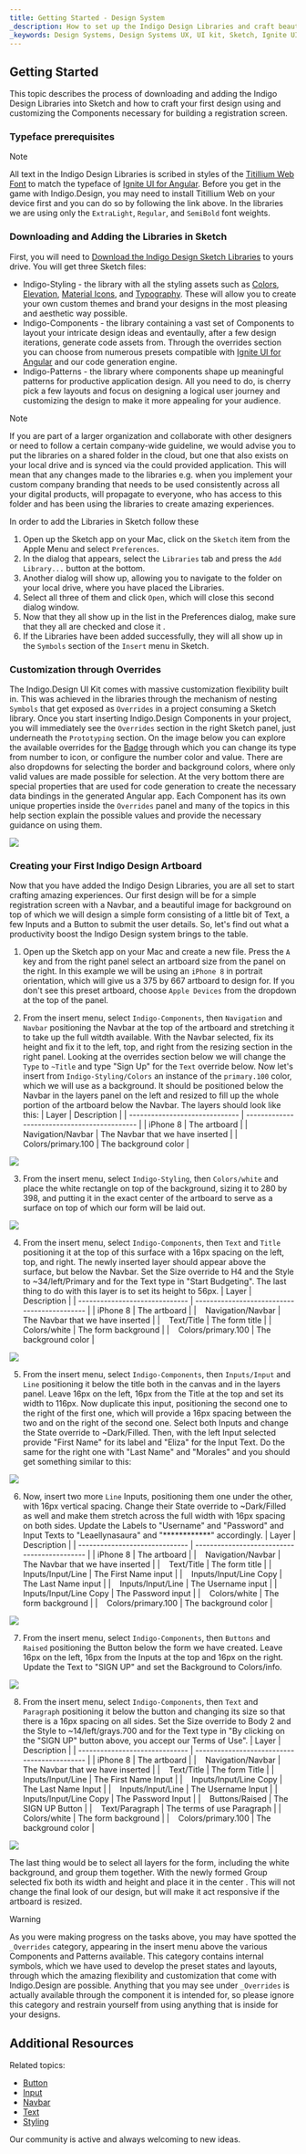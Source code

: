 ```yaml
---
title: Getting Started - Design System
_description: How to set up the Indigo Design Libraries and craft beautiful digital experiences with Sketch. 
_keywords: Design Systems, Design Systems UX, UI kit, Sketch, Ignite UI for Angular, Sketch to Angular, Sketch to Angular, Angular, Angular Design System, Export code from Sketch, Design Kits for Angular, Sketch HTML, Sketch to HTML, Sketch UI kits
---
```


## Getting Started

This topic describes the process of downloading and adding the Indigo Design Libraries into Sketch and how to craft your first design using and customizing the Components necessary for building a registration screen.

### Typeface prerequisites

> [!Note]
> All text in the Indigo Design Libraries is scribed in styles of the [Titillium Web Font](https://fonts.google.com/specimen/Titillium+Web) to match the typeface of [Ignite UI for Angular](https://www.infragistics.com/products/ignite-ui-angular). Before you get in the game with Indigo.Design, you may need to install Titillium Web on your device first and you can do so by following the link above. In the libraries we are using only the `ExtraLight`, `Regular`, and `SemiBold` font weights.

### Downloading and Adding the Libraries in Sketch

First, you will need to [Download the Indigo Design Sketch Libraries](https://cloud.indigo.design/resources) to yours drive. You will get three Sketch files:

- Indigo-Styling - the library with all the styling assets such as [Colors](style/colors.md), [Elevation](style/elevation.md), [Material Icons](style/material-icons.md), and [Typography](style/typography.md). These will allow you to create your own custom themes and brand your designs in the most pleasing and aesthetic way possible.
- Indigo-Components - the library containing a vast set of Components to layout your intricate design ideas and eventaully, after a few design iterations, generate code assets from. Through the overrides section you can choose from numerous presets compatible with [Ignite UI for Angular](https://www.infragistics.com/products/ignite-ui-angular) and our code generation engine.
- Indigo-Patterns - the library where components shape up meaningful patterns for productive application design. All you need to do, is cherry pick a few layouts and focus on designing a logical user journey and customizing the design to make it more appealing for your audience.

> [!Note]
> If you are part of a larger organization and collaborate with other designers or need to follow a certain company-wide guideline, we would advise you to put the libraries on a shared folder in the cloud, but one that also exists on your local drive and is synced via the could provided application. This will mean that any changes made to the libraries e.g. when you implement your custom company branding that needs to be used consistently across all your digital products, will propagate to everyone, who has access to this folder and has been using the libraries to create amazing experiences.

In order to add the Libraries in Sketch follow these

1.  Open up the Sketch app on your Mac, click on the `Sketch` item from the Apple Menu and select `Preferences`.
2.  In the dialog that appears, select the `Libraries` tab and press the `Add Library...` button at the bottom.
3.  Another dialog will show up, allowing you to navigate to the folder on your local drive, where you have placed the Libraries.
4.  Select all three of them and click `Open`, which will close this second dialog window.
5.  Now that they all show up in the list in the Preferences dialog, make sure that they all are checked and close it .
6.  If the Libraries have been added successfully, they will all show up in the `Symbols` section of the `Insert` menu in Sketch.

### Customization through Overrides

The Indigo.Design UI Kit comes with massive customization flexibility built in. This was achieved in the libraries through the mechanism of nesting `Symbols` that get exposed as `Overrides` in a project consuming a Sketch library. Once you start inserting Indigo.Design Components in your project, you will immediately see the `Overrides` section in the right Sketch panel, just underneath the `Prototyping` section. On the image below you can explore the available overrides for the [Badge](components/badge.md) through which you can change its type from number to icon, or configure the number color and value. There are also dropdowns for selecting the border and background colors, where only valid values are made possible for selection. At the very bottom there are special properties that are used for code generation to create the necessary data bindings in the generated Angular app. Each Component has its own unique properties inside the `Overrides` panel and many of the topics in this help section explain the possible values and provide the necessary guidance on using them.

<img class="responsive-img" src="images/getting-started-overrides.png" />

### Creating your First Indigo Design Artboard

Now that you have added the Indigo Design Libraries, you are all set to start crafting amazing experiences. Our first design will be for a simple registration screen with a Navbar, and a beautiful image for background on top of which we will design a simple form consisting of a little bit of Text, a few Inputs and a Button to submit the user details. So, let's find out what a productivity boost the Indigo Design system brings to the table.

1.  Open up the Sketch app on your Mac and create a new file. Press the `A` key and from the right panel select an artboard size from the panel on the right. In this example we will be using an `iPhone 8` in portrait orientation, which will give us a 375 by 667 artboard to design for. If you don't see this preset artboard, choose `Apple Devices` from the dropdown at the top of the panel.

2.  From the insert menu, select `Indigo-Components`, then `Navigation` and `Navbar` positioning the Navbar at the top of the artboard and stretching it to take up the full witdth available. With the Navbar selected, fix its height and fix it to the left, top, and right from the resizing section in the right panel. Looking at the overrides section below we will change the `Type` to `~Title` and type "Sign Up" for the `Text` override below. Now let's insert from `Indigo-Styling/Colors` an instance of the `primary.100` color, which we will use as a background. It should be positioned below the Navbar in the layers panel on the left and resized to fill up the whole portion of the artboard below the Navbar. The layers should look like this:
    | Layer | Description |
    | ------------------------------ | -------------------------------------------- |
    | iPhone 8 | The artboard |
    | &nbsp;&nbsp; Navigation/Navbar | The Navbar that we have inserted |
    | &nbsp;&nbsp; Colors/primary.100 | The background color |

  <div class="divider--half"></div>
  <img class="responsive-img" src="images/getting-started1.png" srcset="images/getting-started1@2x.png 2x" />
  <div class="divider--half"></div>
  <div class="divider--half"></div>
  <div class="divider--half"></div>
  <div class="divider--half"></div>
  <div class="divider--half"></div>

3.  From the insert menu, select `Indigo-Styling`, then `Colors/white` and place the white rectangle on top of the background, sizing it to 280 by 398, and putting it in the exact center of the artboard to serve as a surface on top of which our form will be laid out.

  <div class="divider--half"></div>
  <img class="responsive-img" src="images/getting-started2.png" srcset="images/getting-started2@2x.png 2x" />
  <div class="divider--half"></div>
  <div class="divider--half"></div>
  <div class="divider--half"></div>
  <div class="divider--half"></div>
  <div class="divider--half"></div>

4.  From the insert menu, select `Indigo-Components`, then `Text` and `Title` positioning it at the top of this surface with a 16px spacing on the left, top, and right. The newly inserted layer should appear above the surface, but below the Navbar. Set the Size override to H4 and the Style to ~34/left/Primary and for the Text type in "Start Budgeting". The last thing to do with this layer is to set its height to 56px.
    | Layer | Description |
    | ------------------------------ | -------------------------------------------- |
    | iPhone 8 | The artboard |
    | &nbsp;&nbsp; Navigation/Navbar | The Navbar that we have inserted |
    | &nbsp;&nbsp; Text/Title | The form title |
    | &nbsp;&nbsp; Colors/white | The form background |
    | &nbsp;&nbsp; Colors/primary.100 | The background color |

  <div class="divider--half"></div>
  <img class="responsive-img" src="images/getting-started3.png" srcset="images/getting-started3@2x.png 2x" />
  <div class="divider--half"></div>
  <div class="divider--half"></div>
  <div class="divider--half"></div>
  <div class="divider--half"></div>
  <div class="divider--half"></div>

5.  From the insert menu, select `Indigo-Components`, then `Inputs/Input` and `Line` positioning it below the title both in the canvas and in the layers panel. Leave 16px on the left, 16px from the Title at the top and set its width to 116px. Now duplicate this input, positioning the second one to the right of the first one, which will provide a 16px spacing between the two and on the right of the second one. Select both Inputs and change the State override to ~Dark/Filled. Then, with the left Input selected provide "First Name" for its label and "Eliza" for the Input Text. Do the same for the right one with "Last Name" and "Morales" and you should get something similar to this:

  <div class="divider--half"></div>
  <img class="responsive-img" src="images/getting-started4.png" srcset="images/getting-started4@2x.png 2x" />
  <div class="divider--half"></div>
  <div class="divider--half"></div>
  <div class="divider--half"></div>
  <div class="divider--half"></div>
  <div class="divider--half"></div>

6.  Now, insert two more `Line` Inputs, positioning them one under the other, with 16px vertical spacing. Change their State override to ~Dark/Filled as well and make them stretch across the full width with 16px spacing on both sides. Update the Labels to "Username" and "Password" and Input Texts to "Leaellynasaura" and "\*\*\*\*\*\*\*\*\*\*\*\*" accordingly.
    | Layer | Description |
    | ------------------------------ | -------------------------------------------- |
    | iPhone 8 | The artboard |
    | &nbsp;&nbsp; Navigation/Navbar | The Navbar that we have inserted |
    | &nbsp;&nbsp; Text/Title | The form title |
    | &nbsp;&nbsp; Inputs/Input/Line | The First Name input |
    | &nbsp;&nbsp; Inputs/Input/Line Copy | The Last Name input |
    | &nbsp;&nbsp; Inputs/Input/Line | The Username input |
    | &nbsp;&nbsp; Inputs/Input/Line Copy | The Password input |
    | &nbsp;&nbsp; Colors/white | The form background |
    | &nbsp;&nbsp; Colors/primary.100 | The background color |

  <div class="divider--half"></div>
  <img class="responsive-img" src="images/getting-started5.png" srcset="images/getting-started5@2x.png 2x" />
  <div class="divider--half"></div>
  <div class="divider--half"></div>
  <div class="divider--half"></div>
  <div class="divider--half"></div>
  <div class="divider--half"></div>

7.  From the insert menu, select `Indigo-Components`, then `Buttons` and `Raised` positioning the Button below the form we have created. Leave 16px on the left, 16px from the Inputs at the top and 16px on the right. Update the Text to "SIGN UP" and set the Background to Colors/info.

  <div class="divider--half"></div>
  <img class="responsive-img" src="images/getting-started6.png" srcset="images/getting-started6@2x.png 2x" />
  <div class="divider--half"></div>
  <div class="divider--half"></div>
  <div class="divider--half"></div>
  <div class="divider--half"></div>
  <div class="divider--half"></div>

8.  From the insert menu, select `Indigo-Components`, then `Text` and `Paragraph` positioning it below the button and changing its size so that there is a 16px spacing on all sides. Set the Size override to Body 2 and the Style to ~14/left/grays.700 and for the Text type in "By clicking on the "SIGN UP" button above, you accept our Terms of Use".
    | Layer | Description |
    | ------------------------------ | -------------------------------------------- |
    | iPhone 8 | The artboard |
    | &nbsp;&nbsp; Navigation/Navbar | The Navbar that we have inserted |
    | &nbsp;&nbsp; Text/Title | The form Title |
    | &nbsp;&nbsp; Inputs/Input/Line | The First Name Input |
    | &nbsp;&nbsp; Inputs/Input/Line Copy | The Last Name Input |
    | &nbsp;&nbsp; Inputs/Input/Line | The Username Input |
    | &nbsp;&nbsp; Inputs/Input/Line Copy | The Password Input |
    | &nbsp;&nbsp; Buttons/Raised | The SIGN UP Button |
    | &nbsp;&nbsp; Text/Paragraph | The terms of use Paragraph |
    | &nbsp;&nbsp; Colors/white | The form background |
    | &nbsp;&nbsp; Colors/primary.100 | The background color |

  <div class="divider--half"></div>
  <img class="responsive-img" src="images/getting-started7.png" srcset="images/getting-started7@2x.png 2x" />
  <div class="divider--half"></div>
  <div class="divider--half"></div>
  <div class="divider--half"></div>
  <div class="divider--half"></div>
  <div class="divider--half"></div>

The last thing would be to select all layers for the form, including the white background, and group them together. With the newly formed Group selected fix both its width and height and place it in the center . This will not change the final look of our design, but will make it act responsive if the artboard is resized.

> [!WARNING]
> As you were making progress on the tasks above, you may have spotted the `_Overrides` category, appearing in the insert menu above the various Components and Patterns available. This category contains internal symbols, which we have used to develop the preset states and layouts, through which the amazing flexibility and customization that come with Indigo.Design are possible. Anything that you may see under `_Overrides` is actually available through the component it is intended for, so please ignore this category and restrain yourself from using anything that is inside for your designs.

## Additional Resources

Related topics:

- [Button](components/button.md)
- [Input](components/input.md)
- [Navbar](components/navbar.md)
- [Text](components/text.md)
- [Styling](style/styling-overview.md)
  <div class="divider--half"></div>

Our community is active and always welcoming to new ideas.


